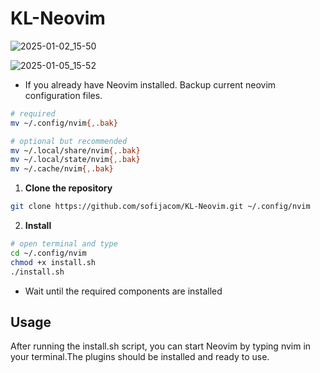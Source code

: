 # KL-Neovim

![2025-01-02_15-50](https://github.com/user-attachments/assets/34382556-4b40-4c81-be8b-090f8a042d9a)



![2025-01-05_15-52](https://github.com/user-attachments/assets/7077a408-5250-464d-abe3-24143a69401e)


- If you already have Neovim installed. Backup current neovim configuration files.

```sh
# required
mv ~/.config/nvim{,.bak}

# optional but recommended
mv ~/.local/share/nvim{,.bak}
mv ~/.local/state/nvim{,.bak}
mv ~/.cache/nvim{,.bak}
```

1. **Clone the repository**

```sh
git clone https://github.com/sofijacom/KL-Neovim.git ~/.config/nvim
```

2. **Install**
```bash
# open terminal and type
cd ~/.config/nvim
chmod +x install.sh
./install.sh
```
   
- Wait until the required components are installed

## Usage
After running the install.sh script, you can start Neovim by typing nvim in your terminal.The plugins should be installed and ready to use.
